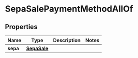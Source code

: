

# SepaSalePaymentMethodAllOf

## Properties

Name | Type | Description | Notes
------------ | ------------- | ------------- | -------------
**sepa** | [**SepaSale**](SepaSale.md) |  | 



